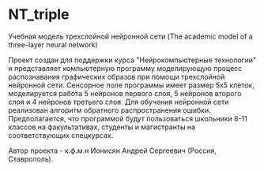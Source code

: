 # NT_triple
Учебная модель трехслойной нейронной сети (The academic model of a three-layer neural network)

Проект создан для поддержки курса "Нейрокомпьютерные технологии" и представляет компьютерную программу моделирующую процесс распознавания графических образов при помощи трехслойной нейронной сети. Сенсорное поле программы имеет размер 5x5 клеток, моделируется работа 5 нейронов первого слоя, 5 нейронов второго слоя и 4 нейронов третьего слоя. Для обучения нейронной сети реализован алгоритм обратного распространения ошибки. Предполагается, что программой будут пользоваться школьники 8-11 классов на факультативах, студенты и магистранты на соответствующих спецкурсах.

Автор проекта - к.ф.м.н Ионисян Андрей Сергеевич (Россия, Ставрополь).
